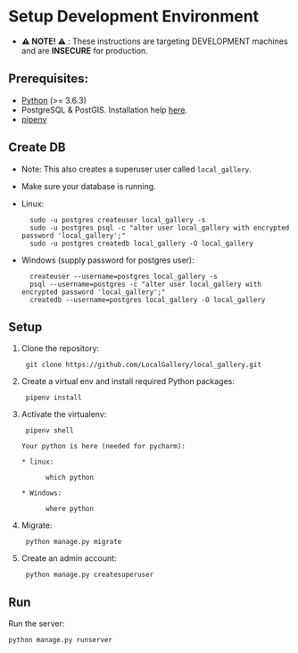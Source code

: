 # Setup Development Environment
* **⚠ NOTE! ⚠** : These instructions are targeting DEVELOPMENT machines and are **INSECURE** for production.

## Prerequisites:

* [Python](https://www.python.org/downloads/) (>= 3.6.3)
* PostgreSQL & PostGIS. Installation help [here](https://github.com/nonZero/setups).
* [pipenv](https://docs.pipenv.org/)

## Create DB
* Note:  This also creates a superuser user called `local_gallery`.
* Make sure your database is running.
* Linux:

        sudo -u postgres createuser local_gallery -s
        sudo -u postgres psql -c "alter user local_gallery with encrypted password 'local_gallery';"
        sudo -u postgres createdb local_gallery -O local_gallery

* Windows (supply password for postgres user):

        createuser --username=postgres local_gallery -s
        psql --username=postgres -c "alter user local_gallery with encrypted password 'local_gallery';"
        createdb --username=postgres local_gallery -O local_gallery

## Setup

1. Clone the repository:

        git clone https://github.com/LocalGallery/local_gallery.git

2. Create a virtual env and install required Python packages:

        pipenv install

3. Activate the virtualenv:

        pipenv shell

       Your python is here (needed for pycharm):

       * linux:

             which python

       * Windows:

             where python


4. Migrate:

        python manage.py migrate

5. Create an admin account:

        python manage.py createsuperuser

## Run

Run the server:

    python manage.py runserver
